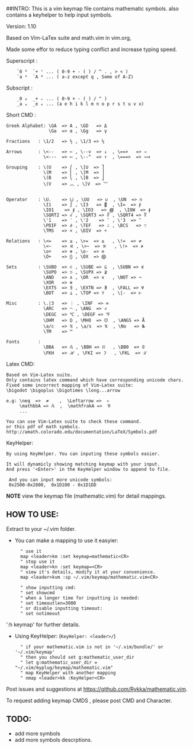 ##INTRO:
This is a vim keymap file contains mathematic symbols.
also contains a keyhelper to help input symbols.

Version: 1.10

Based on Vim-LaTex suite and math.vim in vim.org,

Made some effor to reduce typing conflict and increase typing speed.

Superscript :

        `0 ⁰  `+ ⁺ ... ( 0-9 + - ( ) / ^ . , > < )
        `a ᵃ  `A ᴬ ... ( a-z except q , Some of A-Z)

Subscript   :

        _0 ₀  _+ ₊ ... ( 0-9 + - ( ) / ^ )
        _a ₐ  _e ₑ ... (a e h i k l m n o p r s t u v x)


Short CMD  : 

    Greek Alphabet: \GA  => Α , \GD   => Δ
                    \Ga  => α , \Gg   => γ

    Fractions   : \1/2   => ½ , \1/3 => ⅓

    Arrows      : \<--   => ← , \--v  => ↓  , \==>   => ⇒
                  \<---  => ⟵ , \--^  => ↑  , \===>  => ⟹

    Grouping    : \(U    => ⎛ , \]U  => ⎤
                  \(M    => ⎜ , \]M  => ⎥
                  \(B    => ⎝ , \]B  => ⎦
                  \(V    => ︵ , \]V  => ︺


    Operator    : \U.    => ⨃ , \UU   => ∪  , \UN  => ∩
                  \I1    => ∫ , \I3   => ∭  , \I=  => ⨎
                  \IO1    => ∮ , \IO3   => ∰  , \IOW  => ∳
                  \SQRT2 => √ , \SQRT3 => ∛ , \SQRT4 => ∜
                  \'1    => ′ , \'2    => ″ , \'3  => ‴
                  \PDIF  => ∂ , \TEF   => ∴ , \BCS   => ∵
                  \TMS   => × , \DIV  => ÷

    Relations   : \<=    => ≤ , \>=  => ≥   , \!=  => ≠
                  \<~    => ⪝ , \>~  => ⪞   , \!>  => ≯
                  \o+    => ⊕ , \o-  => ⊖
                  \O+    => ⨀ , \OX  => ⨂

    Sets        : \SUBO  => ⊂ , \SUBE => ⊆  , \SUBN => ⊄
                  \SUPO  => ⊃ , \SUPX => ⊉
                  \AND   => ∧ , \OR  => ∨   , \NOT => ¬
                  \XOR   => ⊕
                  \EXTS  => ∃ , \EXTN => ∄  , \FALL => ∀
                  \BOT   => ⊥ , \TOP => ⊤   , \|-  => ⊢

    Misc        : \.|3   => ⋮ , \INF  => ∞
                  \ARC   => ⌒ , \ANG  => ∠
                  \DEGC  => ℃ , \DEGF => ℉
                  \OHM   => Ω , \MHO  => ℧  , \ANGS => Å
                  \a/c   => ℀ , \a/s  => ℁  , \No   => №
                  \TM    => ™

    Fonts       :
                  \BBA   => 𝔸 , \BBH => ℍ   , \BB0  => 𝟘
                  \FKH   => ℋ , \FKI => ℑ   , \FKL  => ℒ

Latex CMD:

    Based on Vim-Latex suite.
    Only contains latex command which have corresponding unicode chars.
    Fixed some incorrect mapping of Vim-Latex suite:
    \bigodot \bigoplus \bigotimes \long...arrow

    e.g: \neq  =>  ≠    ,  \Leftarrow =>  ⇐
         \mathbbA => 𝔸  ,  \mathfrakA =>  𝔄
         ...

    You can use Vim-Latex suite to check these command.
    or this pdf of math symbols.
    http://amath.colorado.edu/documentation/LaTeX/Symbols.pdf 

KeyHelper:

    By using KeyHelper. You can inputing these symbols easier.

    It will dynamicly showing matching keymap with your input.
    And press '<Enter>' in the KeyHelper window to append to file.

     And you can input more unicode symbols:
     0x2500-0x2800,  0x1D100 - 0x1D1DD
    

**NOTE** view the keymap file (mathematic.vim) for detail mappings.

## HOW TO USE:

Extract to your ~/.vim folder.

- You can make a mapping to use it easyier:
   
        " use it
        map <leader>km :set keymap=mathematic<CR>
        " stop use it
        map <leader>kn :set keymap=<CR>
        " view it's details, modify it at your convenience.
        map <leader>kvm :sp ~/.vim/keymap/mathematic.vim<CR>
    
        " show inputting cmd:
        " set showcmd
        " when a longer time for inputting is needed:
        " set timeoutlen=3000
        " or disable inputting timeout:
        " set notimeout

':h keymap' for further details.


- Using KeyHelper: (`KeyHelper: <leader>/`)


        " if your mathematic.vim is not in '~/.vim/bundle/' or '~/.vim/keymap'
        " then you should set g:mathematic_user_dir
        " let g:mathematic_user_dir = "~/.vim/myplug/keymap/mathematic.vim"
        " map KeyHelper with another mapping
        " nmap <leader>kk :KeyHelper<CR>

Post issues and suggestions at https://github.com/Rykka/mathematic.vim.

To request adding keymap CMDS , please post CMD and Character.

## TODO:

- add more symbols
- add more symbols descrptions.
